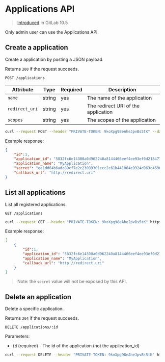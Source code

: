 # Applications API

> [Introduced][ce-8160] in GitLab 10.5

[ce-8160]: https://gitlab.com/gitlab-org/gitlab-ce/merge_requests/8160

Only admin user can use the Applications API.

## Create a application

Create a application by posting a JSON payload.

Returns `200` if the request succeeds.

```
POST /applications
```

| Attribute | Type | Required | Description |
| --------- | ---- | -------- | ----------- |
| `name` | string | yes | The name of the application |
| `redirect_uri` | string | yes | The redirect URI of the application |
| `scopes` | string | yes | The scopes of the application |

```bash
curl --request POST --header "PRIVATE-TOKEN: 9koXpg98eAheJpvBs5tK" --data "name=MyApplication&redirect_uri=http://redirect.uri&scopes=" https://gitlab.example.com/api/v4/applications
```

Example response:

```json
{
    "id":1,
    "application_id": "5832fc6e14300a0d962240a8144466eef4ee93ef0d218477e55f11cf12fc3737",
    "application_name": "MyApplication",
    "secret": "ee1dd64b6adc89cf7e2c23099301ccc2c61b441064e9324d963c46902a85ec34",
    "callback_url": "http://redirect.uri"
}
```

## List all applications

List all registered applications.

```
GET /applications
```

```bash
curl --request GET --header "PRIVATE-TOKEN: 9koXpg98eAheJpvBs5tK" https://gitlab.example.com/api/v4/applications
```

Example response:

```json
[
    {
        "id":1,
        "application_id": "5832fc6e14300a0d962240a8144466eef4ee93ef0d218477e55f11cf12fc3737",
        "application_name": "MyApplication",
        "callback_url": "http://redirect.uri"
    }
]
```

> Note: the `secret` value will not be exposed by this API.

## Delete an application

Delete a specific application.

Returns `204` if the request succeeds.

```
DELETE /applications/:id
```

Parameters:

- `id` (required) - The id of the application (not the application_id)

```bash
curl --request DELETE --header "PRIVATE-TOKEN: 9koXpg98eAheJpvBs5tK" https://gitlab.example.com/api/v4/applications/:id
```
